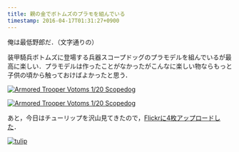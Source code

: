 ```yaml
---
title: 親の金でボトムズのプラモを組んでいる
timestamp: 2016-04-17T01:31:27+0900
---
```


俺は最低野郎だ．（文字通りの）

装甲騎兵ボトムズに登場する兵器スコープドッグのプラモデルを組んでいるが最高に楽しい．プラモデルは作ったことがなかったがこんなに楽しい物ならもっと子供の頃から触っておけばよかったと思う．

<a data-flickr-embed="true"  href="https://www.flickr.com/photos/136856949@N04/26438054896/in/dateposted-public/" title="Armored Trooper Votoms 1/20 Scopedog"><img src="https://farm2.staticflickr.com/1647/26438054896_6a90e2ce52_k.jpg" alt="Armored Trooper Votoms 1/20 Scopedog"></a><script async src="//embedr.flickr.com/assets/client-code.js" charset="utf-8"></script>

<a data-flickr-embed="true" data-context="true"  href="https://www.flickr.com/photos/136856949@N04/26463989105/in/dateposted-public/" title="Armored Trooper Votoms 1/20 Scopedog"><img src="https://farm2.staticflickr.com/1460/26463989105_728a198df1_h.jpg" alt="Armored Trooper Votoms 1/20 Scopedog"></a><script async src="//embedr.flickr.com/assets/client-code.js" charset="utf-8"></script>

あと，今日はチューリップを沢山見てきたので，[Flickrに4枚アップロードした](https://www.flickr.com/gp/136856949@N04/7ag2Uy)．

<a data-flickr-embed="true" data-context="true"  href="https://www.flickr.com/photos/136856949@N04/25855564253/in/dateposted-public/" title="tulip"><img src="https://farm2.staticflickr.com/1579/25855564253_06acb91579_h.jpg" alt="tulip"></a><script async src="//embedr.flickr.com/assets/client-code.js" charset="utf-8"></script>
